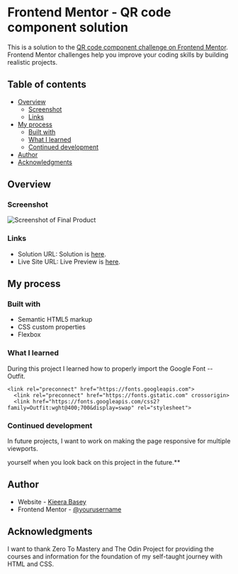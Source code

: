 # Frontend Mentor - QR code component solution

This is a solution to the [QR code component challenge on Frontend Mentor](https://www.frontendmentor.io/challenges/qr-code-component-iux_sIO_H). Frontend Mentor challenges help you improve your coding skills by building realistic projects. 

## Table of contents

- [Overview](#overview)
  - [Screenshot](#screenshot)
  - [Links](#links)
- [My process](#my-process)
  - [Built with](#built-with)
  - [What I learned](#what-i-learned)
  - [Continued development](#continued-development)
- [Author](#author)
- [Acknowledgments](#acknowledgments)

## Overview

### Screenshot

![Screenshot of Final Product](./screenshot.png)

### Links

- Solution URL: Solution is [here](https://github.com/kbasey/QR-code).
- Live Site URL: Live Preview is [here](https://kbasey.github.io/QR-code/).

## My process

### Built with

- Semantic HTML5 markup
- CSS custom properties
- Flexbox

### What I learned

During this project I learned how to properly import the Google Font -- Outfit.

```
<link rel="preconnect" href="https://fonts.googleapis.com">
  <link rel="preconnect" href="https://fonts.gstatic.com" crossorigin>
  <link href="https://fonts.googleapis.com/css2?family=Outfit:wght@400;700&display=swap" rel="stylesheet">
  ```

### Continued development

In future projects, I want to work on making the page responsive for multiple viewports.

yourself when you look back on this project in the future.**

## Author

- Website - [Kieera Basey](https://github.com/kbasey)
- Frontend Mentor - [@yourusername](https://www.frontendmentor.io/profile/kbasey)


## Acknowledgments

I want to thank Zero To Mastery and The Odin Project for providing the courses and information for the foundation of my self-taught journey with HTML and CSS.
